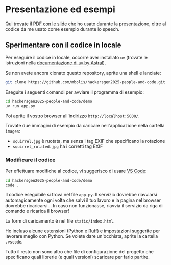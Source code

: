 # Presentazione ed esempi
Qui trovate il [PDF con le slide](./Hackersgen_2025_MBOLIS.pdf) che ho usato durante la presentazione, oltre al codice da me usato come esempio durante lo speech.

## Sperimentare con il codice in locale
Per eseguire il codice in locale, occorre aver installato `uv` (trovate le istruzioni nella [documentazione di `uv` by Astral](https://docs.astral.sh/uv/getting-started/installation/)).

Se non avete ancora clonato questo repository, aprite una shell e lanciate:
```sh
git clone https://github.com/mbolis/hackersgen2025-people-and-code.git
```
Eseguite i seguenti comandi per avviare il programma di esempio:
```sh
cd hackersgen2025-people-and-code/demo
uv run app.py
```
Poi aprite il vostro browser all'indirizzo `http://localhost:5000/`.

Trovate due immagini di esempio da caricare nell'applicazione nella cartella `images`:
* `squirrel.jpg` è ruotata, ma senza i tag EXIF che specificano la rotazione
* `squirrel_rotated.jpg` ha i corretti tag EXIF

### Modificare il codice
Per effettuare modifiche al codice, vi suggerisco di usare [VS Code](https://code.visualstudio.com/download):
```sh
cd hackersgen2025-people-and-code/demo
code .
```

Il codice eseguibile si trova nel file `app.py`. Il servizio dovrebbe riavviarsi automagicamente ogni volta che salvi il tuo lavoro e la pagina nel browser dovrebbe ricaricarsi... In caso non funzionasse, riavvia il servizio da riga di comando e ricarica il browser!

La form di caricamento è nel file `static/index.html`.

Ho incluso alcune estensioni ([Python](https://marketplace.visualstudio.com/items?itemName=ms-python.python) e [Ruff](https://marketplace.visualstudio.com/items?itemName=charliermarsh.ruff)) e impostazioni suggerite per lavorare meglio con Python. Se volete dare un'occhiata, aprite la cartella `.vscode`.

Tutto il resto non sono altro che file di configurazione del progetto che specificano quali librerie (e quali versioni) scaricare per farlo partire.
